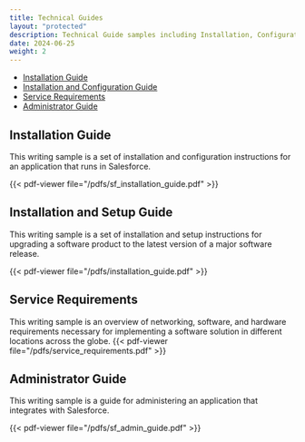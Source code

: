 ```yaml
---
title: Technical Guides
layout: "protected"
description: Technical Guide samples including Installation, Configuration, Administrator guides, and Service Requirements.
date: 2024-06-25
weight: 2
---
```


- [Installation Guide](#installation-guide)
- [Installation and Configuration Guide](#installation-and-configuration-guide)
- [Service Requirements](#service-requirements)
- [Administrator Guide](#administrator-guide)



## Installation Guide
This writing sample is a set of installation and configuration instructions for an application that runs in Salesforce.  

{{< pdf-viewer file="/pdfs/sf_installation_guide.pdf" >}}

## Installation and Setup Guide
This writing sample is a set of installation and setup instructions for upgrading a software product to the latest version of a major software release.  

{{< pdf-viewer file="/pdfs/installation_guide.pdf" >}}

## Service Requirements
This writing sample is an overview of networking, software, and hardware requirements necessary for implementing a software solution in different locations across the globe.
{{< pdf-viewer file="/pdfs/service_requirements.pdf" >}}


## Administrator Guide
This writing sample is a guide for administering an application that integrates with Salesforce.  

{{< pdf-viewer file="/pdfs/sf_admin_guide.pdf" >}}


